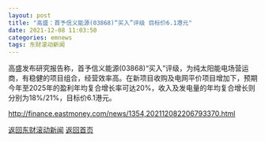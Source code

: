 ```yaml
---
layout: post
title: "高盛：首予信义能源(03868)“买入”评级 目标价6.1港元"
date: 2021-12-08 11:03:50
categories: emnews
tags: 东财滚动新闻
---
```


高盛发布研究报告称，首予信义能源(03868)“买入”评级，为纯太阳能电场营运商，有稳健的项目组合，经营效率高。在新项目收购及电网平价项目增加下，预期今年至2025年的盈利年均复合增长率可达20%，收入及发电量的年均复合增长则分别为18%/21%，目标价6.1港元。

<http://finance.eastmoney.com/news/1354,202112082206793370.html>

[返回东财滚动新闻](//finews.zning.me/emnews/)
[返回首页](//finews.zning.me/)